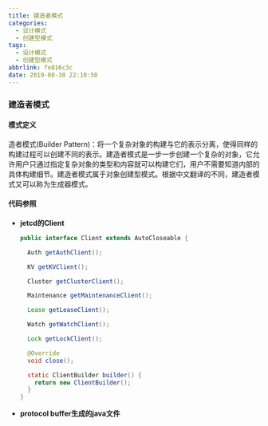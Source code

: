 ```yaml
---
title: 建造者模式
categories:
  - 设计模式
  - 创建型模式
tags:
  - 设计模式
  - 创建型模式
abbrlink: fe816c3c
date: 2019-08-30 22:10:50
---
```

### 建造者模式

#### 模式定义

造者模式(Builder Pattern)：将一个复杂对象的构建与它的表示分离，使得同样的构建过程可以创建不同的表示。建造者模式是一步一步创建一个复杂的对象，它允许用户只通过指定复杂对象的类型和内容就可以构建它们，用户不需要知道内部的具体构建细节。建造者模式属于对象创建型模式。根据中文翻译的不同，建造者模式又可以称为生成器模式。

#### 代码参照

- **jetcd的Client**

  ```java
  public interface Client extends AutoCloseable {
  
    Auth getAuthClient();
  
    KV getKVClient();
  
    Cluster getClusterClient();
  
    Maintenance getMaintenanceClient();
  
    Lease getLeaseClient();
  
    Watch getWatchClient();
  
    Lock getLockClient();
  
    @Override
    void close();
  
    static ClientBuilder builder() {
      return new ClientBuilder();
    }
  }
  ```

  

- **protocol buffer生成的java文件**

  